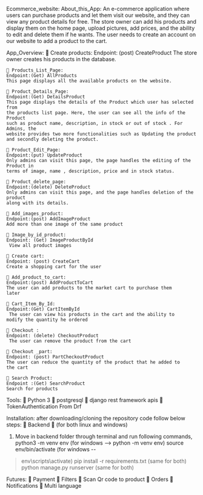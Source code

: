 Ecommerce_website:
    About_this_App:
    An e-commerce application where users can purchase products and let 
    them visit our website, and they can view any product details for free. 
    The store owner can add his products and display them on the home 
    page, upload pictures, add prices, and the ability to edit and delete 
    them if he wants. The user needs to create an account on our website 
    to add a product to the cart.
    
App_Overview:
     Create products:
    Endpoint: (post) CreateProduct
     The store owner creates his products in the database.
     
     Products_List_Page:
    Endpoint:(Get) AllProducts
    This page displays all the available products on the website.
    
     Product_Details_Page:
    Endpoint:(Get) DetailsProduct
    This page displays the details of the Product which user has selected from 
    the products list page. Here, the user can see all the info of the Product 
    such as product name, description, in stock or out of stock . For Admins, the 
    website provides two more functionalities such as Updating the product 
    and secondly deleting the product.
    
     Product_Edit_Page:
    Endpoint:(put) UpdateProduct
    Only admins can visit this page, the page handles the editing of the Product in 
    terms of image, name , description, price and in stock status.
    
     Product_delete_page:
    Endpoint:(delete) DeleteProduct
    Only admins can visit this page, and the page handles deletion of the product 
    along with its details.
    
     Add_images_product:
    Endpoint:(post) AddImageProduct
    Add more than one image of the same product
    
     Image_by_id_product:
    Endpoint: (Get) ImageProductById
     View all product images
     
     Create cart:
    Endpoint: (post) CreateCart
    Create a shopping cart for the user
    
     Add_product_to_cart:
    Endpoint:(post) AddProductToCart
    The user can add products to the market cart to purchase them 
    later
    
     Cart_Item_By_Id:
    Endpoint:(Get) CartItemById
     The user can view his products in the cart and the ability to 
    modify the quantity he ordered
     
     Checkout :
    Endpoint: (delete) CheckoutProduct
     The user can remove the product from the cart
     
     Checkout _part:
    Endpoint: (post) PartCheckoutProduct
    The user can reduce the quantity of the product that he added to 
    the cart
    
     Search Product:
    Endpoint :(Get) SearchProduct
    Search for products
    
Tools:
   Python 3
   postgresql
   django rest framework apis
   TokenAuthentication From Drf
  
Installation:
  after downloading/cloning the repository code follow below steps:
   Backend
   (for both linux and windows)
  1. Move in backend folder through terminal and run following 
  commands,
  python3 -m venv env (for windows --> python -m venv 
  env)
  source env/bin/activate (for windows --
  > env\scripts\activate)
  pip install -r requirements.txt (same for both)
  python manage.py runserver (same for both)

Futures:
   Payment
   Filters
   Scan Qr code to product
   Orders
   Notifications
   Multi language
 
